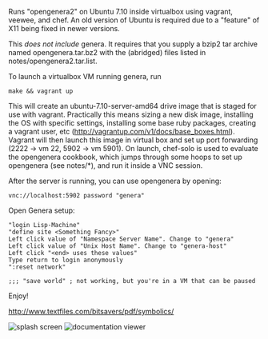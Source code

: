 Runs "opengenera2" on Ubuntu 7.10 inside virtualbox using vagrant, veewee, and chef. An old version of Ubuntu is required due to a "feature" of X11 being fixed in newer versions.

This *does not include* genera. It requires that you supply a bzip2 tar archive named opengenera.tar.bz2 with the (abridged) files listed in notes/opengenera2.tar.list.

To launch a virtualbox VM running genera, run

    make && vagrant up

This will create an ubuntu-7.10-server-amd64 drive image that is staged for use with vagrant. Practically this means sizing a new disk image, installing the OS with specific settings, installing some base ruby packages, creating a vagrant user, etc (http://vagrantup.com/v1/docs/base_boxes.html). Vagrant will then launch this image in virtual box and set up port forwarding (2222 -> vm 22, 5902 -> vm 5901). On launch, chef-solo is used to evaluate the opengenera cookbook, which jumps through some hoops to set up opengenera (see notes/*), and run it inside a VNC session.

After the server is running, you can use opengenera by opening:

    vnc://localhost:5902 password "genera"

Open Genera setup:

    "login Lisp-Machine"
    "define site <Something Fancy>"
    Left click value of "Namespace Server Name". Change to "genera"
    Left click value of "Unix Host Name". Change to "genera-host"
    Left click "<end> uses these values"
    Type return to login anonymously
    ":reset network"
    
    ;;; "save world" ; not working, but you're in a VM that can be paused

Enjoy!

http://www.textfiles.com/bitsavers/pdf/symbolics/

![splash screen](http://github.com/ynniv/opengenera/raw/master/screenshots/splash%20screen.png) 
![documentation viewer](http://github.com/ynniv/opengenera/raw/master/screenshots/documentation%20viewer.png) 
